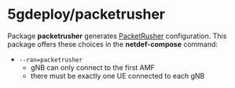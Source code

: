 # 5gdeploy/packetrusher

Package **packetrusher** generates [PacketRusher](https://github.com/HewlettPackard/PacketRusher) configuration.
This package offers these choices in the **netdef-compose** command:

* `--ran=packetrusher`
  * gNB can only connect to the first AMF
  * there must be exactly one UE connected to each gNB
